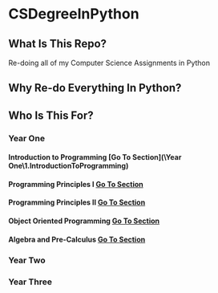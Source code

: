 # CSDegreeInPython

## What Is This Repo?
Re-doing all of my Computer Science Assignments in Python

## Why Re-do Everything In Python?


## Who Is This For?

### Year One

#### Introduction to Programming [Go To Section](\Year One\1.IntroductionToProgramming)

#### Programming Principles I [Go To Section](\2.ProgrammingPrinciplesI)

#### Programming Principles II [Go To Section](\3.ProgrammingPrinciplesII)

#### Object Oriented Programming [Go To Section](\4.ObjectOrientedProgramming)

#### Algebra and Pre-Calculus [Go To Section](\5.AlgebraAndPre-Calc)

### Year Two 


### Year Three
